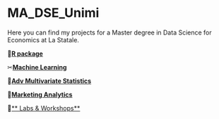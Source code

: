# MA_DSE_Unimi
Here you can find my projects for a Master degree in Data Science for Economics at La Statale.

🔗[**R package**](https://github.com/dariashcherbakovaaa/MA_DSE_Unimi/tree/R-course)

✂[**Machine Learning**](https://github.com/dariashcherbakovaaa/ML_muffins-VS-chihua)

🏁[**Adv Multivariate Statistics**](https://github.com/dariashcherbakovaaa/MA_DSE_Unimi/tree/MultivariateStatistics)

🥞[**Marketing Analytics**](https://github.com/dariashcherbakovaaa/MA_DSE_Unimi/tree/Marketing)

👾[** Labs & Workshops**](https://github.com/dariashcherbakovaaa/MA_DSE_Unimi/tree/LABs)
